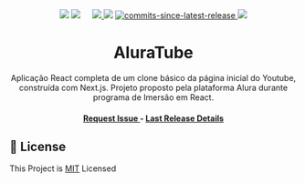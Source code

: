 <div align="center">

  <!----- Badges ----->

  <!-- Watchers -->
  <img src="https://img.shields.io/github/watchers/gupdelf/AluraTube?style=social" /> 
  <!-- LinkedIn -->
  <img src="https://img.shields.io/badge/LinkedIn-0077b5?style=flat-square&logo=linkedin&logoColor=white"/>
  <span>ㅤ</span>
  
  <!-- License -->
  <a href="https://github.com/gupdelf/AluraTube/blob/main/LICENSE" target="_blank">
    <img src="https://img.shields.io/github/license/gupdelf/AluraTube?style=flat-square" />
  </a>
  
  <!-- Issues -->
  <img src="https://img.shields.io/github/issues/gupdelf/AluraTube?style=flat-square" />
  
  <!-- Commits since last release -->
  <a href="https://github.com/gupdelf/AluraTube/releases" target="_blank">
    <img src="https://img.shields.io/github/commits-since/gupdelf/aluratube/latest?style=flat-square" alt="commits-since-latest-release" />
  </a>
  
  <!-- Depolyment state -->
  <a href="https://github.com/gupdelf/AluraTube/deployments/activity_log?environment=Production" target="_blank">
    <img src="https://img.shields.io/github/deployments/gupdelf/aluratube/Production?style=flat-square" />
  </a>
  
<!-------------------------------------------------------->
  
  <!----- Project Board ----->
  
  <h1>AluraTube</h1>
  
  <p>
    Aplicação React completa de um clone básico da página inicial do Youtube, construída com Next.js. Projeto proposto pela plataforma Alura durante programa de Imersão em React.
  </p>

  <h4>
    <a href="https://github.com/gupdelf/AluraTube/issues/new">
      Request Issue
    </a>
    <span>-</span>
    <a href="https://github.com/gupdelf/AluraTube/releases" target="_blank">
      Last Release Details
    </a>


  </h4>
</div>

<!-------------------------------------------------------->

## 📝 License

This Project is [MIT](./LICENSE) Licensed

<br/>
